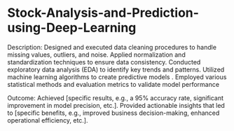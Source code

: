 # Stock-Analysis-and-Prediction-using-Deep-Learning
Description:
Designed and executed data cleaning procedures to handle missing values, outliers, and noise.
Applied normalization and standardization techniques to ensure data consistency.
Conducted exploratory data analysis (EDA) to identify key trends and patterns.
Utilized machine learning algorithms to create predictive models .
Employed various statistical methods and evaluation metrics to validate model performance

Outcome:
Achieved [specific results, e.g., a 95% accuracy rate, significant improvement in model precision, etc.].
Provided actionable insights that led to [specific benefits, e.g., improved business decision-making, enhanced operational efficiency, etc.].
